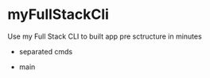 # myFullStackCli
Use my Full Stack CLI to built app pre sctructure in minutes


- separated cmds 

- main 